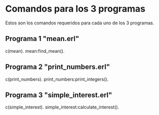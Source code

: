 # Comandos para los 3 programas
Estos son los comandos requeridos para cada uno de los 3 programas.
## Programa 1 "mean.erl"
c(mean).    mean:find_mean().
## Programa 2 "print_numbers.erl"
c(print_numbers).    print_numbers:print_integers().
## Programa 3 "simple_interest.erl"
c(simple_interest).    simple_interest:calculate_interest().
